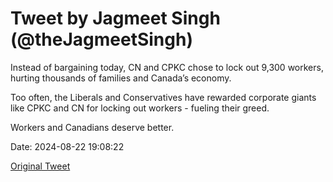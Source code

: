 # Tweet by Jagmeet Singh (@theJagmeetSingh)

Instead of bargaining today, CN and CPKC chose to lock out 9,300 workers, hurting thousands of families and Canada’s economy.

Too often, the Liberals and Conservatives have rewarded corporate giants like CPKC and CN for locking out workers - fueling their greed.

Workers and Canadians deserve better.

Date: 2024-08-22 19:08:22

[Original Tweet](https://x.com/theJagmeetSingh/status/1826697940502499378)
